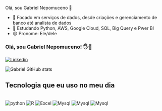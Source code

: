 Olá, sou Gabriel Nepomuceno 👋

- 🔭 Focado em serviços de dados, desde criações e gerenciamento de banco até analista de dados
- 🌱 Estudando Python, AWS, Google Cloud, SQL, Big Query e Pwer BI
- 😄 Pronome: Ele/dele


### Olá, sou Gabriel Nepomuceno! 🖐👋

[![Linkedin](https://img.shields.io/badge/LinkedIn-0077B5?style=for-the-badge&logo=linkedin&logoColor=white)](https://https://github.com/GabrielNepomuceno)

![Gabriel GitHub stats](https://github-readme-stats.vercel.app/api?username=GabrielNepomuceno&show_icons=true&theme=onedark)

## Tecnologia que eu uso no meu dia

<div style="display: inline_block"><br/>
<img align="center" alt="python" src=https://img.shields.io/badge/Python-3776AB?style=for-the-badge&logo=python&logoColor=white/>
<img align="center" alt="R" src=https://img.shields.io/badge/R-276DC3?style=for-the-badge&logo=r&logoColor=white>
<img align="center" alt="Excel" src=https://img.shields.io/badge/Microsoft_Excel-217346?style=for-the-badge&logo=microsoft-excel&logoColor=white>
<img align="center" alt="Mysql" src=https://img.shields.io/badge/MySQL-00000F?style=for-the-badge&logo=mysql&logoColor=white>
<img align="center" alt="Mysql" src=https://img.shields.io/badge/Amazon_AWS-232F3E?style=for-the-badge&logo=amazon-aws&logoColor=white>
<img align="center" alt="Mysql" src=https://img.shields.io/badge/Google_Cloud-4285F4?style=for-the-badge&logo=google-cloud&logoColor=white>
